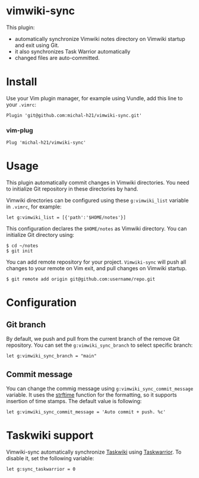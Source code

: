 # vimwiki-sync

This plugin:

 - automatically synchronize Vimwiki notes directory on Vimwiki startup and exit using Git.
 - it also synchronizes Task Warrior automatically
 - changed files are auto-committed. 

# Install

Use your Vim plugin manager, for example using Vundle, add this line to your `.vimrc`:

    Plugin 'git@github.com:michal-h21/vimwiki-sync.git'

### vim-plug

    Plug 'michal-h21/vimwiki-sync'

# Usage

This plugin automatically commit changes in Vimwiki directories. You need to initialize 
Git repository in these directories by hand.

Vimwiki directories can be configured using these `g:vimwiki_list` variable in `.vimrc`, 
for example:

    let g:vimwiki_list = [{'path':'$HOME/notes'}]

This configuration declares the `$HOME/notes` as Vimwiki directory. You can initialize 
Git directory using:

    $ cd ~/notes
    $ git init

You can add remote repository for your project. `Vimwiki-sync` will push all changes to your 
remote on Vim exit, and pull changes on Vimwiki startup.

    $ git remote add origin git@github.com:username/repo.git 

# Configuration

## Git branch

By default, we push and pull from the current branch of the remove Git
repository. You can set the `g:vimwiki_sync_branch` to select specific branch:

    let g:vimwiki_sync_branch = "main"

## Commit message

You can change the commig message using `g:vimwiki_sync_commit_message` variable. It uses the
[strftime](https://renenyffenegger.ch/notes/development/vim/script/vimscript/functions/strftime)
function for the formatting, so it supports insertion of time stamps. The default value is 
following:

    let g:vimwiki_sync_commit_message = 'Auto commit + push. %c'

# Taskwiki support

Vimwiki-sync automatically synchronize [Taskwiki](https://github.com/tools-life/taskwiki) 
using [Taskwarrior](https://taskwarrior.org/). To disable it, set the following variable:


    let g:sync_taskwarrior = 0
